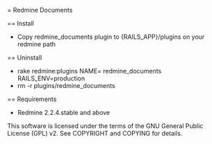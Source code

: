 = Redmine Documents

== Install

* Copy redmine_documents plugin to {RAILS_APP}/plugins on your redmine path

== Uninstall

* rake redmine:plugins NAME= redmine_documents RAILS_ENV=production
* rm -r plugins/redmine_documents

== Requirements

* Redmine 2.2.4.stable and above

This software is licensed under the terms of the GNU General Public License (GPL) v2. See COPYRIGHT and COPYING for details.
